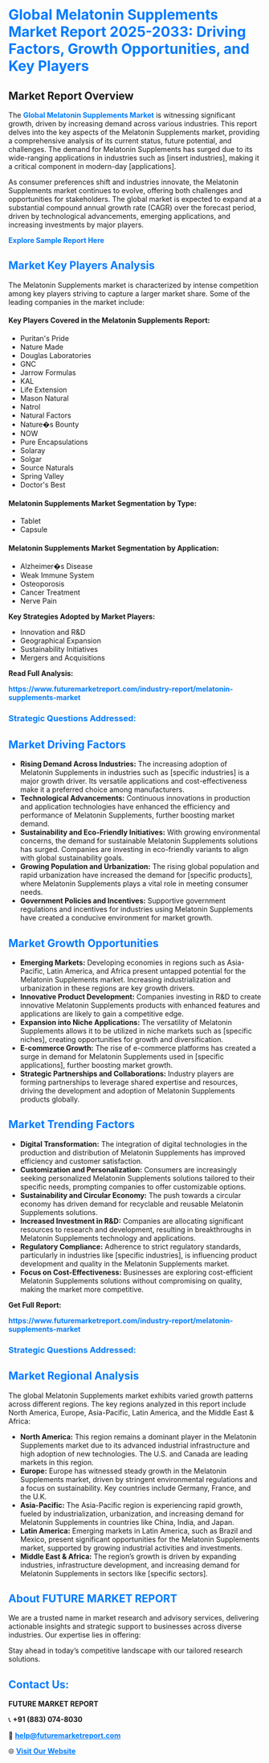 <h1 style="color: #007BFF;">Global Melatonin Supplements Market Report 2025-2033: Driving Factors, Growth Opportunities, and Key Players</h1>

<section id="overview">
<h2>Market Report Overview</h2>
<p>The <a href="https://www.futuremarketreport.com/industry-report/melatonin-supplements-market" style="color: #007BFF; text-decoration: none;"><strong>Global Melatonin Supplements Market</strong></a> is witnessing significant growth, driven by increasing demand across various industries. This report delves into the key aspects of the Melatonin Supplements market, providing a comprehensive analysis of its current status, future potential, and challenges. The demand for Melatonin Supplements has surged due to its wide-ranging applications in industries such as [insert industries], making it a critical component in modern-day [applications].</p>
<p>As consumer preferences shift and industries innovate, the Melatonin Supplements market continues to evolve, offering both challenges and opportunities for stakeholders. The global market is expected to expand at a substantial compound annual growth rate (CAGR) over the forecast period, driven by technological advancements, emerging applications, and increasing investments by major players.</p>
</section>

<section id="overview">
<p><a href="https://www.futuremarketreport.com/request-sample/reportId=97801" style="color: #007BFF; text-decoration: none;"><strong>Explore Sample Report Here</strong></a></p>
</section>

<section id="key-players">
<h2 style="color: #007BFF;">Market Key Players Analysis</h2>
<p>The Melatonin Supplements market is characterized by intense competition among key players striving to capture a larger market share. Some of the leading companies in the market include:</p>
<h4>Key Players Covered in the Melatonin Supplements Report:</h4>
<ul><li>Puritan&#039;s Pride</li><li>Nature Made</li><li>Douglas Laboratories</li><li>GNC</li><li>Jarrow Formulas</li><li>KAL</li><li>Life Extension</li><li>Mason Natural</li><li>Natrol</li><li>Natural Factors</li><li>Nature�s Bounty</li><li>NOW</li><li>Pure Encapsulations</li><li>Solaray</li><li>Solgar</li><li>Source Naturals</li><li>Spring Valley</li><li>Doctor&#039;s Best</li></ul>
<h4>Melatonin Supplements Market Segmentation by Type:</h4>
<ul><li>Tablet</li><li>Capsule</li></ul>

<h4>Melatonin Supplements Market Segmentation by Application:</h4>
<ul><li>Alzheimer�s Disease</li><li>Weak Immune System</li><li>Osteoporosis</li><li>Cancer Treatment</li><li>Nerve Pain</li></ul>
<p><strong>Key Strategies Adopted by Market Players:</strong></p>
<ul>
<li>Innovation and R&D</li>
<li>Geographical Expansion</li>
<li>Sustainability Initiatives</li>
<li>Mergers and Acquisitions</li>
</ul>
</section>

<section>
<p><strong>Read Full Analysis: </strong></p><a href="https://www.futuremarketreport.com/industry-report/melatonin-supplements-market" style="color: #007BFF; text-decoration: none;"><strong>https://www.futuremarketreport.com/industry-report/melatonin-supplements-market</strong></a>
<h3 style="color: #007BFF;">Strategic Questions Addressed:</h3>
</section>

<section id="driving-factors">
<h2 style="color: #007BFF;">Market Driving Factors</h2>
<ul>
<li><strong>Rising Demand Across Industries:</strong> The increasing adoption of Melatonin Supplements in industries such as [specific industries] is a major growth driver. Its versatile applications and cost-effectiveness make it a preferred choice among manufacturers.</li>
<li><strong>Technological Advancements:</strong> Continuous innovations in production and application technologies have enhanced the efficiency and performance of Melatonin Supplements, further boosting market demand.</li>
<li><strong>Sustainability and Eco-Friendly Initiatives:</strong> With growing environmental concerns, the demand for sustainable Melatonin Supplements solutions has surged. Companies are investing in eco-friendly variants to align with global sustainability goals.</li>
<li><strong>Growing Population and Urbanization:</strong> The rising global population and rapid urbanization have increased the demand for [specific products], where Melatonin Supplements plays a vital role in meeting consumer needs.</li>
<li><strong>Government Policies and Incentives:</strong> Supportive government regulations and incentives for industries using Melatonin Supplements have created a conducive environment for market growth.</li>
</ul>
</section>

<section id="growth-opportunities">
<h2 style="color: #007BFF;">Market Growth Opportunities</h2>
<ul>
<li><strong>Emerging Markets:</strong> Developing economies in regions such as Asia-Pacific, Latin America, and Africa present untapped potential for the Melatonin Supplements market. Increasing industrialization and urbanization in these regions are key growth drivers.</li>
<li><strong>Innovative Product Development:</strong> Companies investing in R&D to create innovative Melatonin Supplements products with enhanced features and applications are likely to gain a competitive edge.</li>
<li><strong>Expansion into Niche Applications:</strong> The versatility of Melatonin Supplements allows it to be utilized in niche markets such as [specific niches], creating opportunities for growth and diversification.</li>
<li><strong>E-commerce Growth:</strong> The rise of e-commerce platforms has created a surge in demand for Melatonin Supplements used in [specific applications], further boosting market growth.</li>
<li><strong>Strategic Partnerships and Collaborations:</strong> Industry players are forming partnerships to leverage shared expertise and resources, driving the development and adoption of Melatonin Supplements products globally.</li>
</ul>
</section>

<section id="trending-factors">
<h2 style="color: #007BFF;">Market Trending Factors</h2>
<ul>
<li><strong>Digital Transformation:</strong> The integration of digital technologies in the production and distribution of Melatonin Supplements has improved efficiency and customer satisfaction.</li>
<li><strong>Customization and Personalization:</strong> Consumers are increasingly seeking personalized Melatonin Supplements solutions tailored to their specific needs, prompting companies to offer customizable options.</li>
<li><strong>Sustainability and Circular Economy:</strong> The push towards a circular economy has driven demand for recyclable and reusable Melatonin Supplements solutions.</li>
<li><strong>Increased Investment in R&D:</strong> Companies are allocating significant resources to research and development, resulting in breakthroughs in Melatonin Supplements technology and applications.</li>
<li><strong>Regulatory Compliance:</strong> Adherence to strict regulatory standards, particularly in industries like [specific industries], is influencing product development and quality in the Melatonin Supplements market.</li>
<li><strong>Focus on Cost-Effectiveness:</strong> Businesses are exploring cost-efficient Melatonin Supplements solutions without compromising on quality, making the market more competitive.</li>
</ul>
</section>

<section>
<p><strong>Get Full Report: </strong></p><a href="https://www.futuremarketreport.com/industry-report/melatonin-supplements-market" style="color: #007BFF; text-decoration: none;"><strong>https://www.futuremarketreport.com/industry-report/melatonin-supplements-market</strong></a>
<h3 style="color: #007BFF;">Strategic Questions Addressed:</h3>
</section>


<section id="regional-analysis">
<h2 style="color: #007BFF;">Market Regional Analysis</h2>
<p>The global Melatonin Supplements market exhibits varied growth patterns across different regions. The key regions analyzed in this report include North America, Europe, Asia-Pacific, Latin America, and the Middle East & Africa:</p>
<ul>
<li><strong>North America:</strong> This region remains a dominant player in the Melatonin Supplements market due to its advanced industrial infrastructure and high adoption of new technologies. The U.S. and Canada are leading markets in this region.</li>
<li><strong>Europe:</strong> Europe has witnessed steady growth in the Melatonin Supplements market, driven by stringent environmental regulations and a focus on sustainability. Key countries include Germany, France, and the U.K.</li>
<li><strong>Asia-Pacific:</strong> The Asia-Pacific region is experiencing rapid growth, fueled by industrialization, urbanization, and increasing demand for Melatonin Supplements in countries like China, India, and Japan.</li>
<li><strong>Latin America:</strong> Emerging markets in Latin America, such as Brazil and Mexico, present significant opportunities for the Melatonin Supplements market, supported by growing industrial activities and investments.</li>
<li><strong>Middle East & Africa:</strong> The region’s growth is driven by expanding industries, infrastructure development, and increasing demand for Melatonin Supplements in sectors like [specific sectors].</li>
</ul>
</section>

<footer>
<h2 style="color: #007BFF;">About FUTURE MARKET REPORT</h2>
<p>We are a trusted name in market research and advisory services, delivering actionable insights and strategic support to businesses across diverse industries. Our expertise lies in offering:</p>

<p>Stay ahead in today’s competitive landscape with our tailored research solutions.</p>

<h2 style="color: #007BFF;">Contact Us:</h2>
<p><strong>FUTURE MARKET REPORT</strong></p>
<p>📞 <strong>+91 (883) 074-8030</strong></p>
<p>📧 <strong><a href="mailto:help@futuremarketreport.com" style="color: #007BFF;">help@futuremarketreport.com</a></strong></p>
<p>🌐 <strong><a href="https://www.futuremarketreport.com/" style="color: #007BFF;">Visit Our Website</a></strong></p>
</footer>